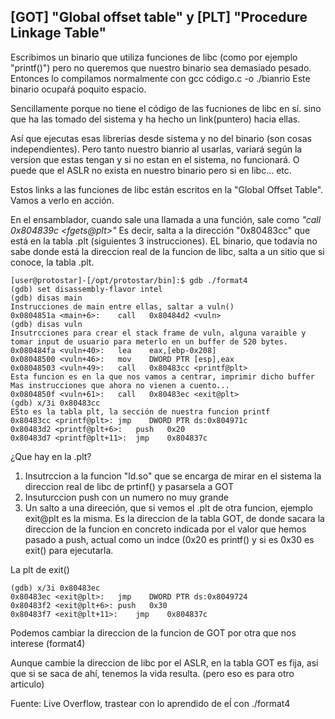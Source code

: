 


## \[GOT] "Global offset table" y \[PLT] "Procedure Linkage Table"

Escribimos un binario que utiliza funciones de libc (como por ejemplo "printf()") pero no queremos que nuestro binario sea demasiado pesado. 
Entonces lo compilamos normalmente con gcc código.c -o ./bianrio
Este binario ocupaŕá poquito espacio.

Sencillamente porque no tiene el código de las fucniones de libc en sí. sino que ha las tomado del sistema y ha hecho un link(puntero) hacia ellas.

Así que ejecutas esas librerias desde sistema y no del binario (son cosas independientes). 
Pero tanto nuestro bianrio al usarlas, variará según la versíon que estas tengan y si no estan en el sistema, no funcionará.
O puede que el ASLR no exista en nuestro binario pero si en libc... etc.

Estos links a las funciones de libc están escritos en la "Global Offset Table". Vamos a verlo en acción.

En el ensamblador, cuando sale una llamada a una función, sale como *"call   0x804839c \<fgets@plt>"*
Es decir, salta a la dirección  "0x80483cc" que está en la tabla .plt (siguientes 3 instrucciones). EL binario, que todavía no sabe donde
está la direccion real de la funcion de libc, salta a un sitio que si conoce, la tabla .plt.

```console
[user@protostar]-[/opt/protostar/bin]:$ gdb ./format4 
(gdb) set disassembly-flavor intel
(gdb) disas main
Instrucciones de main entre ellas, saltar a vuln()
0x0804851a <main+6>:	call   0x80484d2 <vuln>
(gdb) disas vuln
Insutrcciones para crear el stack frame de vuln, alguna varaible y tomar input de usuario para meterlo en un buffer de 520 bytes.
0x080484fa <vuln+40>:	lea    eax,[ebp-0x208]
0x08048500 <vuln+46>:	mov    DWORD PTR [esp],eax
0x08048503 <vuln+49>:	call   0x80483cc <printf@plt>
Esta funcion es en la que nos vamos a centrar, imprimir dicho buffer
Mas instrucciones que ahora no vienen a cuento...
0x0804850f <vuln+61>:	call   0x80483ec <exit@plt>
(gdb) x/3i 0x80483cc
ESto es la tabla plt, la sección de nuestra funcion printf
0x80483cc <printf@plt>:	jmp    DWORD PTR ds:0x804971c
0x80483d2 <printf@plt+6>:	push   0x20
0x80483d7 <printf@plt+11>:	jmp    0x804837c
```
¿Que hay en la .plt?

1. Insutrccion a la funcion "ld.so" que se encarga de mirar en el sistema la direccion real de libc de prtinf() y  pasarsela a GOT
2. Insuturccion push con un numero no muy grande 
3. Un salto a una direeción, que si vemos el .plt de otra funcion, ejemplo exit@plt es la misma. Es la direccion de la tabla GOT, de donde sacara la direccion de la funcion en concreto indicada por el valor que hemos pasado a push, actual como un indce (0x20 es printf() y si es 0x30 es exit() para ejecutarla.

La plt de exit()

```console
(gdb) x/3i 0x80483ec
0x80483ec <exit@plt>:	jmp    DWORD PTR ds:0x8049724
0x80483f2 <exit@plt+6>:	push   0x30
0x80483f7 <exit@plt+11>:	jmp    0x804837c
```

Podemos cambiar la direccion de la funcion de GOT por otra que nos interese (format4)

Aunque cambie la direccion de libc por el ASLR, en la tabla GOT es fija, asi que si se saca de ahí, tenemos la vida resulta. (pero eso es para 
otro articulo) 

Fuente: Live Overflow, trastear con lo aprendido de eĺ con ./format4




